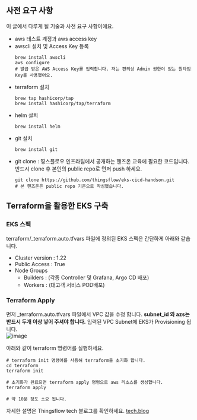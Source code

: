 ## 사전 요구 사항 

이 글에서 다루게 될 기술과 사전 요구 사항이에요.

- aws 테스트 계정과 aws access key
- awscli 설치 및 Access Key 등록
	~~~
	brew install awscli
	aws configure
	# 발급 받은 AWS Access Key를 입력합니다. 저는 편의상 Admin 권한이 있는 원타임 Key를 사용했어요.
	~~~
- terraform 설치
	~~~
	brew tap hashicorp/tap
	brew install hashicorp/tap/terraform
	~~~
- helm 설치
	~~~
	brew install helm
	~~~
- git 설치
	~~~
	brew install git
	~~~
- git clone : 띵스플로우 인프라팀에서 공개하는 핸즈온 교육에 필요한 코드입니다.  
반드시 clone 후 본인의 public repo로 먼저 push 하세요.
	~~~
	git clone https://github.com/thingsflow/eks-cicd-handson.git
	# 본 핸즈온은 public repo 기준으로 작성했습니다.
	~~~

## Terraform을 활용한 EKS 구축
### EKS 스펙
terraform/_terraform.auto.tfvars 파일에 정의된 EKS 스펙은 간단하게 아래와 같습니다.	
- Cluster version : 1.22
- Public Access : True
- Node Groups
	- Builders : (각종 Controller 및 Grafana, Argo CD 배포)
	- Workers : (대고객 서비스 POD배포)

### Terraform Apply
먼저 _terraform.auto.tfvars 파일에서 VPC 값을 수정 합니다. **subnet_id 와 azs는  
반드시 두개 이상 넣어 주셔야 합니다.**
입력된 VPC Subnet에 EKS가 Provisioning 됩니다.  
![image](/assets/images/eks-hands-on/1.png)

아래와 같이 terraform 명령어를 실행하세요.
~~~
# terraform init 명령어를 사용해 terraform을 초기화 합니다.
cd terraform
terraform init

# 초기화가 완료되면 terraform apply 명령으로 aws 리소스를 생성합니다.
terraform apply

# 약 10분 정도 소요 됩니다.
~~~

자세한 설명은 Thingsflow tech 블로그를 확인하세요.
[tech.blog](https://techblog.thingsflow.com/tech/review/EKS_%EA%B5%AC%EC%B6%95%EA%B3%BC-CICD-%ED%8C%8C%EC%9D%B4%ED%94%84%EB%9D%BC%EC%9D%B8-%EA%B5%AC%EC%B6%95-%ED%95%B8%EC%A6%88%EC%98%A8/)
